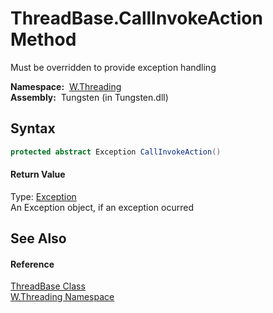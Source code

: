ThreadBase.CallInvokeAction Method
==================================
  Must be overridden to provide exception handling

  **Namespace:**  [W.Threading][1]  
  **Assembly:**  Tungsten (in Tungsten.dll)

Syntax
------

```csharp
protected abstract Exception CallInvokeAction()
```

#### Return Value
Type: [Exception][2]  
An Exception object, if an exception ocurred

See Also
--------

#### Reference
[ThreadBase Class][3]  
[W.Threading Namespace][1]  

[1]: ../README.md
[2]: http://msdn.microsoft.com/en-us/library/c18k6c59
[3]: README.md
[4]: ../../_icons/Help.png